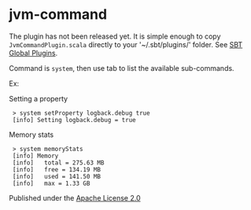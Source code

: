 jvm-command
===========

The plugin has not been released yet. It is simple enough to copy `JvmCommandPlugin.scala` directly to your '~/.sbt/plugins/' folder.
See [SBT Global Plugins](http://www.scala-sbt.org/release/docs/Getting-Started/Using-Plugins#global-plugins).


Command is `system`, then use tab to list the available sub-commands.


Ex:

Setting a property

     > system setProperty logback.debug true
     [info] Setting logback.debug = true


Memory stats

     > system memoryStats
     [info] Memory
     [info]   total = 275.63 MB
     [info]   free = 134.19 MB
     [info]   used = 141.50 MB
     [info]   max = 1.33 GB


Published under the [Apache License 2.0](http://www.apache.org/licenses/LICENSE-2.0.txt)
